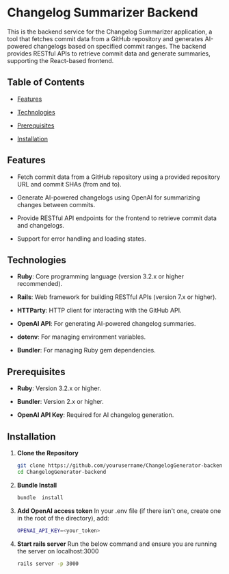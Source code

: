 
# Changelog Summarizer Backend

  
This is the backend service for the Changelog Summarizer application, a tool that fetches commit data from a GitHub repository and generates AI-powered changelogs based on specified commit ranges. The backend provides RESTful APIs to retrieve commit data and generate summaries, supporting the React-based frontend.


## Table of Contents

- [Features](#features)

- [Technologies](#technologies)

- [Prerequisites](#prerequisites)

- [Installation](#installation)
  

## Features

- Fetch commit data from a GitHub repository using a provided repository URL and commit SHAs (from and to).

- Generate AI-powered changelogs using OpenAI for summarizing changes between commits.

- Provide RESTful API endpoints for the frontend to retrieve commit data and changelogs.

- Support for error handling and loading states.

  

## Technologies

-  **Ruby**: Core programming language (version 3.2.x or higher recommended).

-  **Rails**: Web framework for building RESTful APIs (version 7.x or higher).

-  **HTTParty**: HTTP client for interacting with the GitHub API.

-  **OpenAI API**: For generating AI-powered changelog summaries.

-  **dotenv**: For managing environment variables.

-  **Bundler**: For managing Ruby gem dependencies.

  

## Prerequisites

-  **Ruby**: Version 3.2.x or higher.

-  **Bundler**: Version 2.x or higher.

-  **OpenAI API Key**: Required for AI changelog generation.

  

## Installation

1.  **Clone the Repository**
	```bash
	git clone https://github.com/yourusername/ChangelogGenerator-backend.git
	cd ChangelogGenerator-backend
	```

2.  **Bundle Install**
	```bash
	bundle  install
	```

3.  **Add OpenAI access token**
	In your .env file (if there isn't one, create one in the root of the directory), add:

	```bash
	OPENAI_API_KEY=<your_token>
	```
4.  **Start rails server**
Run the below command and ensure you are running the server on localhost:3000
	```bash
	rails server -p 3000
	```